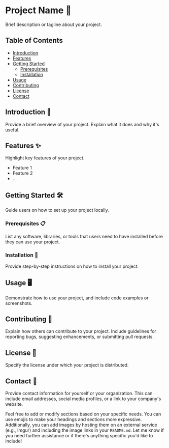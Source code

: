 # Project Name 🚀

Brief description or tagline about your project.

## Table of Contents
- [Introduction](#introduction)
- [Features](#features)
- [Getting Started](#getting-started)
  - [Prerequisites](#prerequisites)
  - [Installation](#installation)
- [Usage](#usage)
- [Contributing](#contributing)
- [License](#license)
- [Contact](#contact)

## Introduction 🌟

Provide a brief overview of your project. Explain what it does and why it's useful.

## Features ✨

Highlight key features of your project.

- Feature 1
- Feature 2
- ...

## Getting Started 🛠️

Guide users on how to set up your project locally.

### Prerequisites 📋

List any software, libraries, or tools that users need to have installed before they can use your project.

### Installation 🚀

Provide step-by-step instructions on how to install your project.

## Usage 🖥️

Demonstrate how to use your project, and include code examples or screenshots.

## Contributing 🤝

Explain how others can contribute to your project. Include guidelines for reporting bugs, suggesting enhancements, or submitting pull requests.

## License 📄

Specify the license under which your project is distributed.

## Contact 📧

Provide contact information for yourself or your organization. This can include email addresses, social media profiles, or a link to your company's website.

Feel free to add or modify sections based on your specific needs. You can use emojis to make your headings and sections more expressive. Additionally, you can add images by hosting them on an external service (e.g., Imgur) and including the image links in your `README.md`. Let me know if you need further assistance or if there's anything specific you'd like to include!
